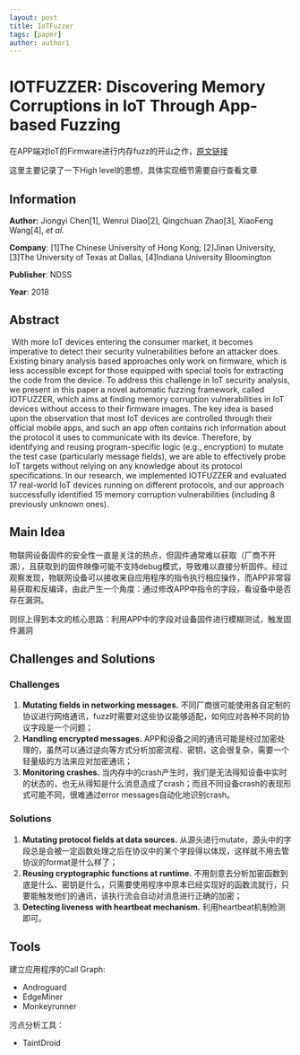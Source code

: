 ```yaml
---
layout: post
title: IoTFuzzer
tags: [paper]
author: author1
---
```

# IOTFUZZER: Discovering Memory Corruptions in IoT Through App-based Fuzzing

在APP端对IoT的Firmware进行内存fuzz的开山之作，[原文链接](https://www.ndss-symposium.org/wp-content/uploads/2018/02/ndss2018_01A-1_Chen_paper.pdf)

这里主要记录了一下High level的思想，具体实现细节需要自行查看文章


## Information

**Author:** Jiongyi Chen[1], Wenrui Diao[2], Qingchuan Zhao[3], XiaoFeng Wang[4], *et al.*

**Company**: [1]The Chinese University of Hong Kong; [2]Jinan University, [3]The University of Texas at Dallas, [4]Indiana University Bloomington

**Publisher**: NDSS

**Year**: 2018


## Abstract

​	With more IoT devices entering the consumer market, it becomes imperative to detect their security vulnerabilities before an attacker does. Existing binary analysis based approaches only work on firmware, which is less accessible except for those equipped with special tools for extracting the code from the device. To address this challenge in IoT security analysis, we present in this paper a novel automatic fuzzing framework, called IOTFUZZER, which aims at finding memory corruption vulnerabilities in IoT devices without access to their firmware images. The key idea is based upon the observation that most IoT devices are controlled through their official mobile apps, and such an app often contains rich information about the protocol it uses to communicate with its device. Therefore, by identifying and reusing program-specific logic (e.g., encryption) to mutate the test case (particularly message fields), we are able to effectively probe IoT targets without relying on any knowledge about its protocol specifications. In our research, we implemented IOTFUZZER and evaluated 17 real-world IoT devices running on different protocols, and our approach successfully identified 15 memory corruption vulnerabilities (including 8 previously unknown ones).


## Main Idea

物联网设备固件的安全性一直是关注的热点，但固件通常难以获取（厂商不开源），且获取到的固件映像可能不支持debug模式，导致难以直接分析固件。经过观察发现，物联网设备可以接收来自应用程序的指令执行相应操作，而APP非常容易获取和反编译，由此产生一个角度：通过修改APP中指令的字段，看设备中是否存在漏洞。

则综上得到本文的核心思路：利用APP中的字段对设备固件进行模糊测试，触发固件漏洞


## Challenges and Solutions

### Challenges

1. **Mutating fields in networking messages.** 不同厂商很可能使用各自定制的协议进行网络通讯，fuzz时需要对这些协议能够适配，如何应对各种不同的协议字段是一个问题；
2. **Handling encrypted messages.** APP和设备之间的通讯可能是经过加密处理的，虽然可以通过逆向等方式分析加密流程、密钥，这会很复杂，需要一个轻量级的方法来应对加密通讯；
3. **Monitoring crashes.** 当内存中的crash产生时，我们是无法得知设备中实时的状态的，也无从得知是什么消息造成了crash；而且不同设备crash的表现形式可能不同，很难通过error messages自动化地识别crash。

### Solutions

1. **Mutating protocol fields at data sources.** 从源头进行mutate，源头中的字段总是会被一定函数处理之后在协议中的某个字段得以体现，这样就不用去管协议的format是什么样了；
2. **Reusing cryptographic functions at runtime.** 不用刻意去分析加密函数到底是什么、密钥是什么，只需要使用程序中原本已经实现好的函数流就行，只要能触发他们的通讯，该执行流会自动对消息进行正确的加密；
3. **Detecting liveness with heartbeat mechanism.** 利用heartbeat机制检测即可。


## Tools

建立应用程序的Call Graph: 

* Androguard
* EdgeMiner
* Monkeyrunner

污点分析工具：

* TaintDroid
